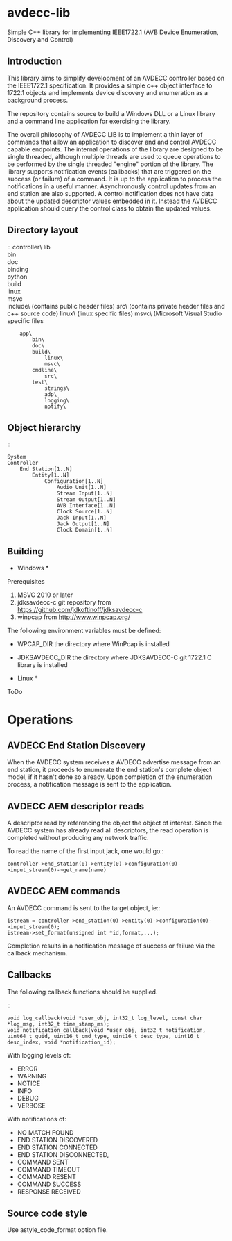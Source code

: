avdecc-lib
==========

Simple C++ library for implementing IEEE1722.1 (AVB Device Enumeration, Discovery and Control)


Introduction
------------

This library aims to simplify development of an AVDECC controller based on the IEEE1722.1 specification.
It provides a simple c++ object interface to 1722.1 objects and implements device discovery and enumeration
as a background process.

The repository contains source to build a Windows DLL or a Linux library and a command line application for
exercising the library.

The overall philosophy of AVDECC LIB is to implement a thin layer of commands that allow an application to
discover and and control AVDECC capable endpoints. The internal operations of the library are designed to be single threaded,
although multiple threads are used to queue operations to be performed by the single threaded "engine" portion of the library.
The library supports notification events (callbacks) that are triggered on the success (or failure) of a command. 
It is up to the application to process the notifications in a useful manner. Asynchronously control updates from an
end station are also supported. A control notification does not have data about the updated descriptor values embedded
in it. Instead the AVDECC application should query the control class to obtain the updated values.

Directory layout
---------------

 ::
	controller\	
		lib\
			bin\
			doc\
			binding\
				python\
			build\
				linux\
				msvc\
			include\ (contains public header files)
			src\ (contains private header files and c++ source code)
				linux\ (linux specific files)
				msvc\ (Microsoft Visual Studio specific files
				
		app\
			bin\
			doc\
			build\
				linux\
				msvc\
			cmdline\
				src\
			test\
				strings\
				adp\
				logging\ 
				notify\		

Object hierarchy
---------------
 
  ::

	System
	Controller
		End Station[1..N]
			Entity[1..N]
				Configuration[1..N]
					Audio Unit[1..N]
					Stream Input[1..N]
					Stream Output[1..N]
					AVB Interface[1..N]
					Clock Source[1..N]
					Jack Input[1..N]
					Jack Output[1..N]
					Clock Domain[1..N]

Building
--------

* Windows *

Prerequisites

1. MSVC 2010 or later
1. jdksavdecc-c git repository from <https://github.com/jdkoftinoff/jdksavdecc-c>
1. winpcap from <http://www.winpcap.org/>

The following environment variables must be defined:
* WPCAP_DIR the directory where WinPcap is installed
* JDKSAVDECC_DIR the directory where JDKSAVDECC-C git 1722.1 C library is installed

* Linux *

ToDo

Operations
==========

AVDECC End Station Discovery
----------------------------

When the AVDECC system receives a AVDECC advertise message from an end station, it proceeds to
enumerate the end station's complete object model, if it hasn't done so already. Upon completion
of the enumeration process, a notification message is sent to the application.

AVDECC AEM descriptor reads
---------------------------

A descriptor read by referencing the object the object of interest. Since the AVDECC system has
already read all descriptors, the read operation is completed without producing any network traffic.

To read the name of the first input jack, one would go::

    controller->end_station(0)->entity(0)->configuration(0)->input_stream(0)->get_name(name) 

AVDECC AEM commands
-------------------

An AVDECC command is sent to the target object, ie::

    istream = controller->end_station(0)->entity(0)->configuration(0)->input_stream(0);
    istream->set_format(unsigned int *id,format,...);

Completion results in a notification message of success or failure via the callback mechanism.

Callbacks
---------

The following callback functions should be supplied.

 ::
 
	void log_callback(void *user_obj, int32_t log_level, const char *log_msg, int32_t time_stamp_ms);
	void notification_callback(void *user_obj, int32_t notification, uint64_t guid, uint16_t cmd_type, uint16_t desc_type, uint16_t desc_index, void *notification_id);

With logging levels of:
* ERROR
* WARNING
* NOTICE
* INFO
* DEBUG
* VERBOSE
	
With notifications of:
* NO MATCH FOUND
* END STATION DISCOVERED
* END STATION CONNECTED
* END STATION DISCONNECTED,
* COMMAND SENT
* COMMAND TIMEOUT
* COMMAND RESENT
* COMMAND SUCCESS
* RESPONSE RECEIVED

Source code style
-----------------

Use astyle_code_format option file.			
